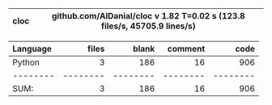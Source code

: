 cloc|github.com/AlDanial/cloc v 1.82  T=0.02 s (123.8 files/s, 45705.9 lines/s)
--- | ---

Language|files|blank|comment|code
:-------|-------:|-------:|-------:|-------:
Python|3|186|16|906
--------|--------|--------|--------|--------
SUM:|3|186|16|906
